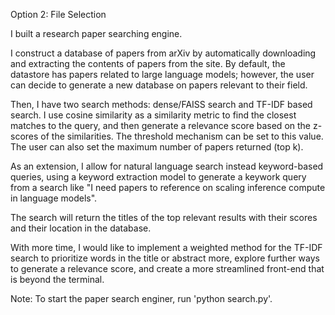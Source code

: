Option 2: File Selection

I built a research paper searching engine. 

I construct a database of papers from arXiv by automatically downloading and extracting the contents of papers from the site. By default, the datastore has papers related to large language models; however, the user can decide to generate a new database on papers relevant to their field.

Then, I have two search methods: dense/FAISS search and TF-IDF based search. I use cosine similarity as a similarity metric to find the closest matches to the query, and then generate a relevance score based on the z-scores of the similarities. The threshold mechanism can be set to this value. The user can also set the maximum number of papers returned (top k). 

As an extension, I allow for natural language search instead keyword-based queries, using a keyword extraction model to generate a keywork query from a search like "I need papers to reference on scaling inference compute in language models". 

The search will return the titles of the top relevant results with their scores and their location in the database.

With more time, I would like to implement a weighted method for the TF-IDF search to prioritize words in the title or abstract more, explore further ways to generate a relevance score, and create a more streamlined front-end that is beyond the terminal.

Note: To start the paper search enginer, run 'python search.py'. 

